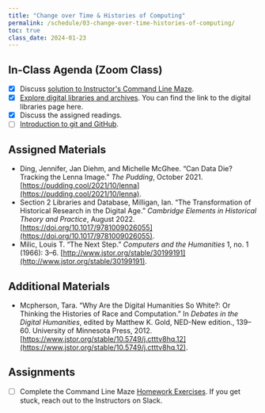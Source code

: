 ```yaml
---
title: "Change over Time & Histories of Computing"
permalink: /schedule/03-change-over-time-histories-of-computing/
toc: true
class_date: 2024-01-23
---
```


## In-Class Agenda (Zoom Class)

- [x] Discuss [solution to Instructor's Command Line Maze]({{site.baseurl}}/materials/introducing-humanities-computing/02-intro-cli-file-formats/#assignment-1-find-your-way-solve-a-command-line-corn-maze).
- [x] [Explore digital libraries and archives]({{site.baseurl}}/digital-libraries). You can find the link to the digital libraries page here.
- [x] Discuss the assigned readings.
- [ ] [Introduction to git and GitHub]({{site.baseurl}}/materials/introducing-humanities-computing/03-intro-versioning).

## Assigned Materials

- Ding, Jennifer, Jan Diehm, and Michelle McGhee. “Can Data Die? Tracking the Lenna Image.” *The Pudding*, October 2021. [https://pudding.cool/2021/10/lenna](https://pudding.cool/2021/10/lenna).
- Section 2 Libraries and Database, Milligan, Ian. “The Transformation of Historical Research in the Digital Age.” *Cambridge Elements in Historical Theory and Practice*, August 2022. [https://doi.org/10.1017/9781009026055](https://doi.org/10.1017/9781009026055).
- Milic, Louis T. “The Next Step.” *Computers and the Humanities* 1, no. 1 (1966): 3–6. [http://www.jstor.org/stable/30199191](http://www.jstor.org/stable/30199191).

## Additional Materials

- Mcpherson, Tara. “Why Are the Digital Humanities So White?: Or Thinking the Histories of Race and Computation.” In *Debates in the Digital Humanities*, edited by Matthew K. Gold, NED-New edition., 139–60. University of Minnesota Press, 2012. [https://www.jstor.org/stable/10.5749/j.ctttv8hq.12](https://www.jstor.org/stable/10.5749/j.ctttv8hq.12).

## Assignments

- [ ] Complete the Command Line Maze [Homework Exercises]({{site.baseurl}}/materials/introducing-humanities-computing/02-intro-cli-file-formats/#homework-exercises). If you get stuck, reach out to the Instructors on Slack.